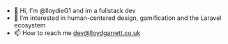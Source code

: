 - 👋 Hi, I’m @lloydieG1 and im a fullstack dev
- 👀 I’m interested in human-centered design, gamification and the Laravel ecosystem
- 📫 How to reach me dev@lloydgarrett.co.uk

<!---
lloydieG1/lloydieG1 is a ✨ special ✨ repository because its `README.md` (this file) appears on your GitHub profile.
You can click the Preview link to take a look at your changes.
--->
